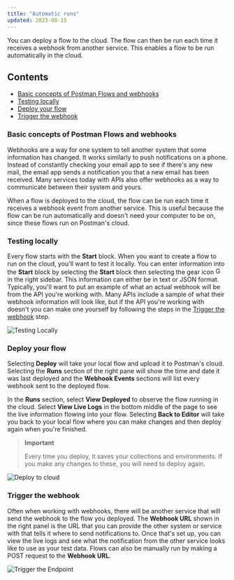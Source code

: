 ```yaml
---
title: "Automatic runs"
updated: 2023-08-15
---
```


You can deploy a flow to the cloud. The flow can then be run each time it receives a webhook from another service. This enables a flow to be run automatically in the cloud.

## Contents

* [Basic concepts of Postman Flows and webhooks](#basic-concepts-of-postman-flows-and-webhooks)
* [Testing locally](#testing-locally)
* [Deploy your flow](#deploy-your-flow)
* [Trigger the webhook](#trigger-the-webhook)

### Basic concepts of Postman Flows and webhooks

Webhooks are a way for one system to tell another system that some information has changed. It works similarly to push notifications on a phone. Instead of constantly checking your email app to see if there's any new mail, the email app sends a notification you that a new email has been received. Many services today with APIs also offer webhooks as a way to communicate between their system and yours.

When a flow is deployed to the cloud, the flow can be run each time it receives a webhook event from another service. This is useful because the flow can be run automatically and doesn't need your computer to be on, since these flows run on Postman's cloud.

### Testing locally

Every flow starts with the **Start** block. When you want to create a flow to run on the cloud, you'll want to test it locally. You can enter information into the **Start** block by selecting the **Start** block then selecting the gear icon <img alt="Gear icon" src="https://assets.postman.com/postman-docs/icon-settings-v9.jpg#icon" width="16px"> in the right sidebar. This information can either be in text or JSON format. Typically, you'll want to put an example of what an actual webhook will be from the API you're working with. Many APIs include a sample of what their webhook information will look like, but if the API you're working with doesn't you can make one yourself by following the steps in the [Trigger the webhook](#trigger-the-webhook) step.

![Testing Locally](https://assets.postman.com/postman-docs/v10/running-flows-on-the-cloud-test-data-v10-1.gif)

### Deploy your flow

Selecting **Deploy** will take your local flow and upload it to Postman's cloud. Selecting the **Runs** section of the right pane will show the time and date it was last deployed and the **Webhook Events** sections will list every webhook sent to the deployed flow.

In the **Runs** section, select **View Deployed** to observe the flow running in the cloud. Select **View Live Logs** in the bottom middle of the page to see the live information flowing into your flow. Selecting **Back to Editor** will take you back to your local flow where you can make changes and then deploy again when you're finished.

> **Important**
>
> Every time you deploy, it saves your collections and environments. If you make any changes to these, you will need to deploy again.

![Deploy to cloud](https://assets.postman.com/postman-docs/v10/deploy-flow-to-cloud-v10-1.gif)

### Trigger the webhook

Often when working with webhooks, there will be another service that will send the webhook to the flow you deployed. The **Webhook URL** shown in the right panel is the URL that you can provide the other system or service with that tells it where to send notifications to. Once that's set up, you can view the live logs and see what the notification from the other service looks like to use as your test data. Flows can also be manually run by making a POST request to the **Webhook URL**.

![Trigger the Endpoint](https://assets.postman.com/postman-docs/v10/trigger-flow-in-cloud-v10-1.gif)
